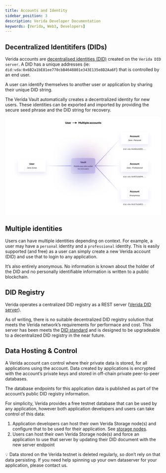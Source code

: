 ```yaml
---
title: Accounts and Identity
sidebar_position: 3
description: Verida Developer Documentation
keywords: [Verida, Web3, Developers]
---
```

## Decentralized Identitifers (DIDs)

Verida accounts are [decentralised identities (DID)](https://w3c.github.io/did-core/) created on the `Verida DID server`. A DID has a unique addresses (ie: `did:vda:0x6B2a1bE81ee770cbB4648801e343E135e8D2Aa6F`) that is controlled by an end user.

A user can identify themselves to another user or application by sharing their unique DID string.

The Verida Vault automatically creates a decentralized identity for new users. These identities can be exported and imported by providing the secure seed phrase and the DID string for recovery.

![concepts_identity.png](accounts_and_identity/concepts_identity.png)

## Multiple identities

Users can have multiple identities depending on context. For example, a user may have a `personal` identity and a `professional` identity. This is easily supported (and free) as a user can simply create a new Verida account (DID) and use that to login to any application.

It’s also entirely anonymous. No information is known about the holder of the DID and no personally identifiable information is written to a public blockchain.

## DID Registry

Verida operates a centralized DID registry as a REST server ([Verida DID server](https://github.com/verida/did-server)).

As of writing, there is no suitable decentralized DID registry solution that meets the Verida network’s requirements for performace and cost. This server has been meets the [DID standard](https://w3c.github.io/did-core/) and is designed to be upgradeable to a decentralized DID registry in the near future.

## Data Hosting & Control

A Verida account can control where their private data is stored, for all applications using the account. Data created by applications is encrypted with the account’s private keys and stored in off-chain private peer-to-peer databases.

The database endpoints for this application data is published as part of the account’s public DID registry information.

For simplicity, Verida provides a free testnet database that can be used by any application, however both application developers and users can take control of this data:

1. Application developers can host their own Verida Storage node(s) and configure that to be used for their application. See [storage nodes](../network/storage-node.md).
2. Users can host their own Verida Storage node(s) and force an application to use that server by updating their DID document with the new server endpoint

<aside>
💡 Data stored on the Verida testnet is deleted regularly, so don’t rely on that data persisting. If you need help spinning up your own dataserver for your application, please contact us.

</aside>